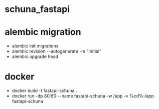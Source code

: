 # schuna_fastapi

# alembic migration
- alembic init migrations
- alembic revision --autogenerate -m "Initial"
- alembic upgrade head

# docker
- docker build -t fastapi-schuna .
- docker run -dp 80:80 --name fastapi-schuna -w /app -v %cd%:/app fastapi-schuna